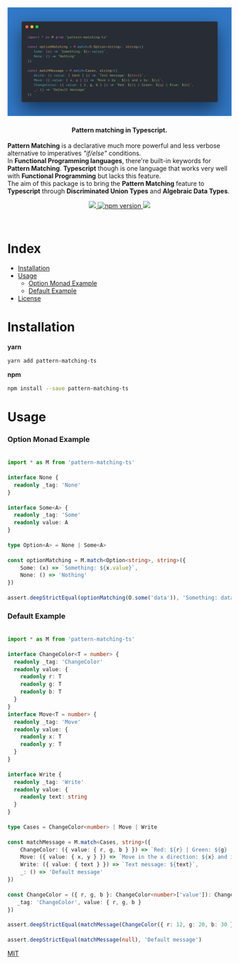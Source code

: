 <div align="center">
  <img src="/img/pattern-matching-ts.png">
</div>

<h4 align="center">
  <strong>Pattern matching</strong> in <strong>Typescript</strong>.
</h4>

<p>
  <strong>Pattern Matching</strong> is a declarative much more powerful and less verbose alternative to imperatives <i>"if/else"</i> conditions.<br/>
  In <strong>Functional Programming languages</strong>, there're built-in keywords for <strong>Pattern Matching</strong>. <strong>Typescript</strong> though is one language that works very well with <strong>Functional Programming</strong> but lacks this feature.<br/>
The aim of this package is to bring the <strong>Pattern Matching</strong> feature to <strong>Typescript</strong> through <strong>Discriminated Union Types</strong> and <strong>Algebraic Data Types</strong>.
</p>

<p align="center">
  <a href="https://github.com/nrdlab/pattern-matching-ts/actions?query=workflow%3ACI">
   <img src="https://img.shields.io/badge/build-passing-green">
  <a>
  <a href="https://www.npmjs.com/package/pattern-matching-ts">
    <img src="https://badge.fury.io/js/ts-pattern.svg" alt="npm version" >
  </a>
  <a href="https://github.com/nrdlab/pattern-matching-ts">
    <img src="https://img.shields.io/badge/coverage-100%25-brightgreen" >
  </a>
</p>



<br />



# Index

- [Installation](#installation)
- [Usage](#usage)
  - [Option Monad Example](#option-example)
  - [Default Example](#default-example) 
- [License](#license)

# Installation

**yarn**

```sh
yarn add pattern-matching-ts
```

**npm**

```sh
npm install --save pattern-matching-ts
```

# Usage

### Option Monad Example

```ts

import * as M from 'pattern-matching-ts'

interface None {
  readonly _tag: 'None'
}

interface Some<A> {
  readonly _tag: 'Some'
  readonly value: A
}

type Option<A> = None | Some<A>

const optionMatching = M.match<Option<string>, string>({
    Some: (x) => `Something: ${x.value}`,
    None: () => 'Nothing'
})

assert.deepStrictEqual(optionMatching(O.some('data')), 'Something: data')

```

### Default Example

```ts

import * as M from 'pattern-matching-ts'

interface ChangeColor<T = number> {
  readonly _tag: 'ChangeColor'
  readonly value: {
    readonly r: T
    readonly g: T
    readonly b: T
  }
}
interface Move<T = number> {
  readonly _tag: 'Move'
  readonly value: {
    readonly x: T
    readonly y: T 
  }
}

interface Write {
  readonly _tag: 'Write'
  readonly value: {
    readonly text: string
  }
}

type Cases = ChangeColor<number> | Move | Write 

const matchMessage = M.match<Cases, string>({
    ChangeColor: ({ value: { r, g, b } }) => `Red: ${r} | Green: ${g} | Blue: ${b}`,
    Move: ({ value: { x, y } }) => `Move in the x direction: ${x} and in the y direction: ${y}`,
    Write: ({ value: { text } }) => `Text message: ${text}`,
    _: () => 'Default message'
})

const ChangeColor = ({ r, g, b }: ChangeColor<number>['value']): ChangeColor<number> => ({
   _tag: 'ChangeColor', value: { r, g, b }
})

assert.deepStrictEqual(matchMessage(ChangeColor({ r: 12, g: 20, b: 30 })),'Red: 12 | Green: 20 | Blue: 30')

assert.deepStrictEqual(matchMessage(null), 'Default message')
```



[MIT](/LICENSE.md)
